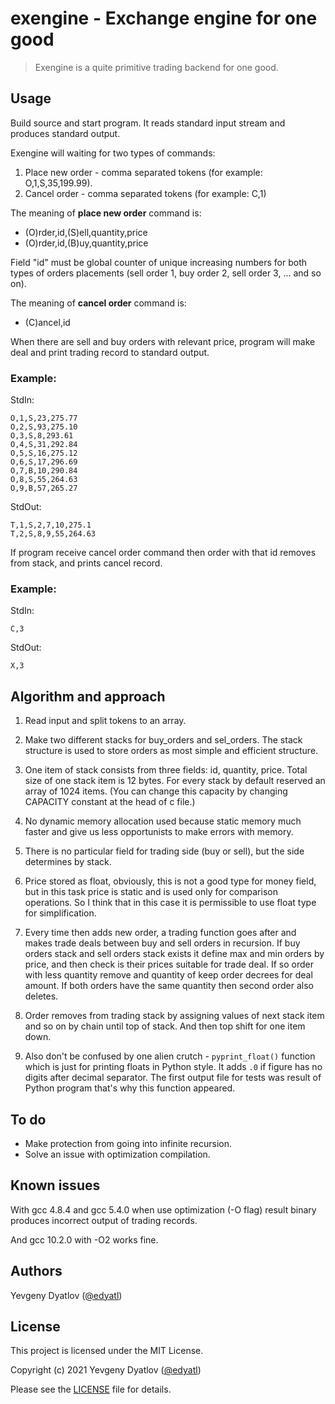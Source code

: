 # exengine - Exchange engine for one good


> Exengine is a quite primitive trading backend for one good.

## Usage 

Build source and start program. It reads standard input stream and produces standard output.

Exengine will waiting for two types of commands:

1. Place new order - comma separated tokens (for example: O,1,S,35,199.99).
2. Cancel order - comma separated tokens (for example: C,1)

The meaning of **place new order** command is:

* (O)rder,id,(S)ell,quantity,price
* (O)rder,id,(B)uy,quantity,price

Field "id" must be global counter of unique increasing numbers for both types of orders placements (sell order 1, buy order 2, sell order 3, ... and so on).

The meaning of **cancel order** command is:

* (C)ancel,id

When there are sell and buy orders with relevant price, program will make deal and print trading record to standard output.

### Example:

StdIn:


    O,1,S,23,275.77
    O,2,S,93,275.10
    O,3,S,8,293.61
    O,4,S,31,292.84
    O,5,S,16,275.12
    O,6,S,17,296.69
    O,7,B,10,290.84
    O,8,S,55,264.63
    O,9,B,57,265.27


StdOut:


    T,1,S,2,7,10,275.1
    T,2,S,8,9,55,264.63

If program receive cancel order command then order with that id removes from stack, and prints cancel record.

### Example:

StdIn:


    C,3


StdOut:


    X,3

## Algorithm and approach


1. Read input and split tokens to an array.  
 
2. Make two different stacks for buy_orders and sel_orders. The stack structure is used to store orders as most simple and efficient structure. 

3. One item of stack consists from three fields: id, quantity, price. Total size of one stack item is 12 bytes. For every stack by default reserved an array of 1024 items. (You can change this capacity by changing CAPACITY constant at the head of c file.) 

4. No dynamic memory allocation used because static memory much faster and give us less opportunists to make errors with memory. 

5. There is no particular field for trading side (buy or sell), but the side determines by stack. 

6. Price stored as float, obviously, this is not a good type for money field, but in this task price is static and is used only for comparison operations. So I think that in this case it is permissible to use float type for simplification.

7. Every time then adds new order, a trading function goes after and makes trade deals between buy and sell orders in recursion. If buy orders stack and sell orders stack exists it define max and min orders by price, and then check is their prices suitable for trade deal. If so order with less quantity remove and quantity of keep order decrees for deal amount. If both orders have the same quantity then second order also deletes.

8. Order removes from trading stack by assigning values of next stack item and so on by chain until top of stack. And then top shift for one item down.

9. Also don't be confused by one alien crutch - `pyprint_float()` function which is just for printing floats in Python style. It adds `.0` if figure has no digits after decimal separator. The first output file for tests was result of Python program that's why this function appeared. 

## To do

- Make protection from going into infinite recursion.
- Solve an issue with optimization compilation.

## Known issues

With gcc 4.8.4 and gcc 5.4.0 when use optimization (-O flag) result binary produces incorrect output of trading records. 

And gcc 10.2.0 with -O2 works fine.

## Authors


Yevgeny Dyatlov ([@edyatl](https://github.com/edyatl))


## License


This project is licensed under the MIT License.

Copyright (c) 2021 Yevgeny Dyatlov ([@edyatl](https://github.com/edyatl))

Please see the [LICENSE](https://github.com/edyatl/exengine/blob/master/LICENSE) file for details.